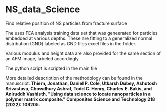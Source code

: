 # NS_data_Science
Find relative position of NS particles from fracture surface

The uses FEA analysis training data set that was geneerated for particles embedded at various depths. These are fitting to a generalized normal distribution (GND) labeled as GND files excel files in the folder.

Various modulus and height data are also provided for the same section of an AFM image, labeled accordingly

The python script is scripted in the main file

More detailed description of the methodology can be found in the manuscript: **Thiem, Jonathan, Daniel P. Cole, Utkarsh Dubey, Ashutosh Srivastava, Chowdhury Ashraf, Todd C. Henry, Charles E. Bakis, and Aniruddh Vashisth. "Using data science to locate nanoparticles in a polymer matrix composite." Composites Science and Technology 218 (2022): 109205.**

